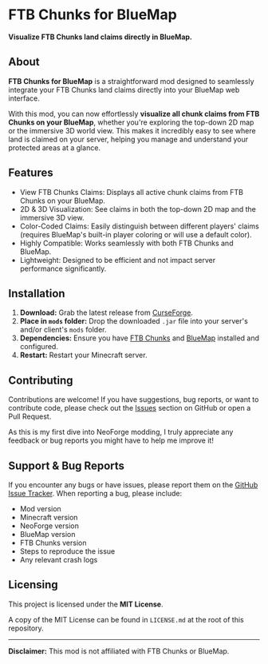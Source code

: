 # FTB Chunks for BlueMap

**Visualize FTB Chunks land claims directly in BlueMap.**

## About

**FTB Chunks for BlueMap** is a straightforward mod designed to seamlessly integrate your FTB Chunks land claims directly into your BlueMap web interface.

With this mod, you can now effortlessly **visualize all chunk claims from FTB Chunks on your BlueMap**, whether you're exploring the top-down 2D map or the immersive 3D world view. This makes it incredibly easy to see where land is claimed on your server, helping you manage and understand your protected areas at a glance.

## Features

*   View FTB Chunks Claims: Displays all active chunk claims from FTB Chunks on your BlueMap.
*   2D & 3D Visualization: See claims in both the top-down 2D map and the immersive 3D view.
*   Color-Coded Claims: Easily distinguish between different players' claims (requires BlueMap's built-in player coloring or will use a default color).
*   Highly Compatible: Works seamlessly with both FTB Chunks and BlueMap.
*   Lightweight: Designed to be efficient and not impact server performance significantly.

## Installation

1.  **Download:** Grab the latest release from [CurseForge](https://swrs.cc/ftb-chunks-for-bluemap).
2.  **Place in `mods` folder:** Drop the downloaded `.jar` file into your server's and/or client's `mods` folder.
3.  **Dependencies:** Ensure you have [FTB Chunks](https://www.curseforge.com/minecraft/mc-mods/ftb-chunks-forge) and [BlueMap](https://www.curseforge.com/minecraft/mc-mods/bluemap) installed and configured.
4.  **Restart:** Restart your Minecraft server.

## Contributing

Contributions are welcome! If you have suggestions, bug reports, or want to contribute code, please check out the [Issues](https://github.com/The-Sewers/FTB-Chunks-for-BlueMap/issues) section on GitHub or open a Pull Request.

As this is my first dive into NeoForge modding, I truly appreciate any feedback or bug reports you might have to help me improve it!

## Support & Bug Reports

If you encounter any bugs or have issues, please report them on the [GitHub Issue Tracker](https://github.com/The-Sewers/FTB-Chunks-for-BlueMap/issues). When reporting a bug, please include:

*   Mod version
*   Minecraft version
*   NeoForge version
*   BlueMap version
*   FTB Chunks version
*   Steps to reproduce the issue
*   Any relevant crash logs

## Licensing

This project is licensed under the **MIT License**.

A copy of the MIT License can be found in `LICENSE.md` at the root of this repository.

---
**Disclaimer:** This mod is not affiliated with FTB Chunks or BlueMap.